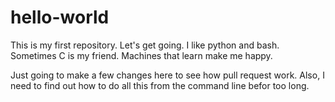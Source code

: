 hello-world
===========

This is my first repository. Let's get going.
I like python and bash. Sometimes C is my friend. Machines that learn make me happy. 

Just going to make a few changes here to see how pull request work. Also, I need to find out how to do all this
from the command line befor too long.
